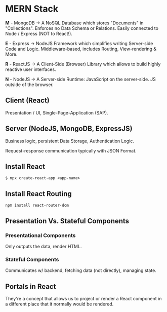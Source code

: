 # MERN Stack

**M** - MongoDB -> A NoSQL Database which stores "Documents" in "Collections". Enforces no Data Schema or Relations. Easily connected to Node / Express (NOT to React!).

**E** - Express -> NodeJS Framework which simplifies writing Server-side Code and Logic. Middleware-based, includes Routing, View-rendering & More.

**R** - ReactJS -> A Client-Side (Browser) Library which allows to build highly reactive user interfaces.

**N** - NodeJS -> A Server-side Runtime: JavaScript on the server-side. JS outside of the browser.

## Client (React)

Presentation / UI, Single-Page-Application (SAP).

## Server (NodeJS, MongoDB, ExpressJS)

Business logic, persistent Data Storage, Authentication Logic.

Request-response communication typically with JSON Format.

## Install React

```shell
$ npx create-react-app <app-name>
```

## Install React Routing

```shell
npm install react-router-dom
```

## Presentation Vs. Stateful Components

### Presentational Components

Only outputs the data, render HTML.

### Stateful Components

Communicates w/ backend, fetching data (not directly), managing state.

## Portals in React

They're a concept that allows us to project or render a React component in a different place that it normally would be rendered.
